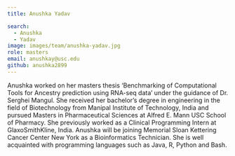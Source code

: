 ```yaml
---
title: Anushka Yadav

search:
  - Anushka
  - Yadav
image: images/team/anushka-yadav.jpg
role: masters
email: anushkay@usc.edu
github: anushka2899
---
```


Anushka worked on her masters thesis ‘Benchmarking of Computational Tools for Ancestry prediction using RNA-seq data’ under the guidance of Dr. Serghei Mangul. She received her bachelor’s degree in engineering in the field of Biotechnology from Manipal Institute of Technology, India and pursued Masters in Pharmaceutical Sciences at Alfred E. Mann USC School of Pharmacy. She previously worked as a Clinical Programming Intern at GlaxoSmithKline, India. Anushka will be joining Memorial Sloan Kettering Cancer Center New York as a Bioinformatics Technician. She is well acquainted with programming languages such as Java, R, Python and Bash.


